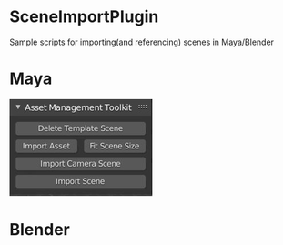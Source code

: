 # SceneImportPlugin
Sample scripts for importing(and referencing) scenes in Maya/Blender
# Maya
![alt text](https://raw.githubusercontent.com/moonyuet/SceneImportPlugin/main/scene_import_dialog/screenshot/blender_screenshot.jpg)
# Blender
